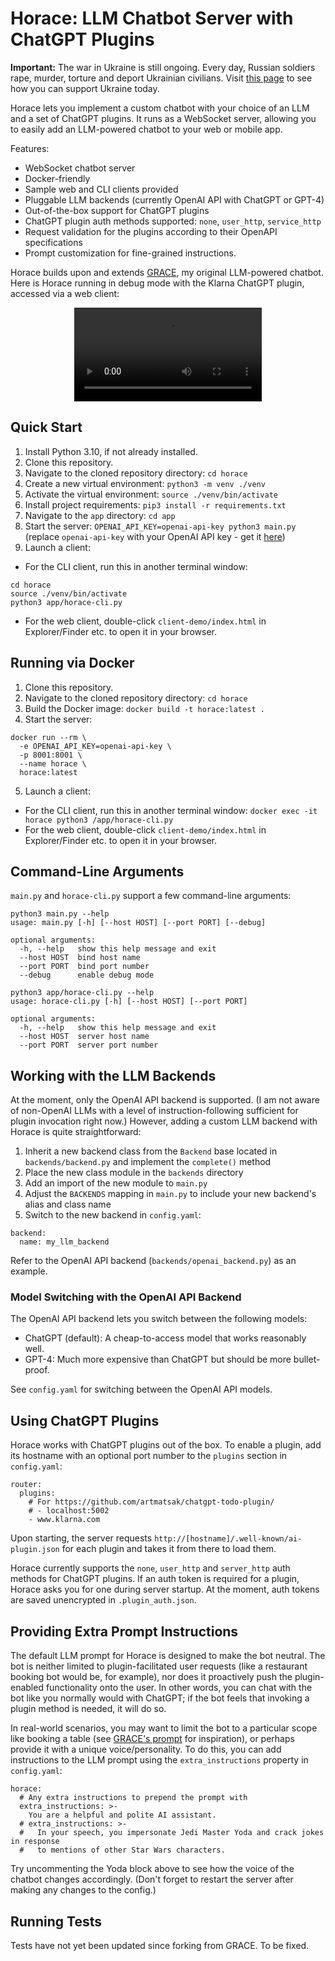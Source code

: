 # Horace: LLM Chatbot Server with ChatGPT Plugins

**Important:** The war in Ukraine is still ongoing. Every day, Russian soldiers rape, murder, torture and deport Ukrainian civilians. Visit [this page](https://war.ukraine.ua/support-ukraine/) to see how you can support Ukraine today.

Horace lets you implement a custom chatbot with your choice of an LLM and a set of ChatGPT plugins. It runs as a WebSocket server, allowing you to easily add an LLM-powered chatbot to your web or mobile app.

Features:

* WebSocket chatbot server
* Docker-friendly
* Sample web and CLI clients provided
* Pluggable LLM backends (currently OpenAI API with ChatGPT or GPT-4)
* Out-of-the-box support for ChatGPT plugins
* ChatGPT plugin auth methods supported: `none`, `user_http`, `service_http`
* Request validation for the plugins according to their OpenAPI specifications
* Prompt customization for fine-grained instructions.

Horace builds upon and extends [GRACE](https://github.com/artmatsak/grace), my original LLM-powered chatbot. Here is Horace running in debug mode with the Klarna ChatGPT plugin, accessed via a web client:

<div align="center">
  <video src="https://user-images.githubusercontent.com/5328078/230124595-203b4316-e5f8-4d6b-b0b8-b3d0d6609756.mp4" />
</div>

## Quick Start

1. Install Python 3.10, if not already installed.
2. Clone this repository.
3. Navigate to the cloned repository directory: `cd horace`
4. Create a new virtual environment: `python3 -m venv ./venv`
5. Activate the virtual environment: `source ./venv/bin/activate`
6. Install project requirements: `pip3 install -r requirements.txt`
7. Navigate to the `app` directory: `cd app`
8. Start the server: `OPENAI_API_KEY=openai-api-key python3 main.py` (replace `openai-api-key` with your OpenAI API key - get it [here](https://platform.openai.com/signup))
9. Launch a client:
  * For the CLI client, run this in another terminal window:
```
cd horace
source ./venv/bin/activate
python3 app/horace-cli.py
```
  * For the web client, double-click `client-demo/index.html` in Explorer/Finder etc. to open it in your browser.

## Running via Docker

1. Clone this repository.
2. Navigate to the cloned repository directory: `cd horace`
3. Build the Docker image: `docker build -t horace:latest .`
4. Start the server:
```
docker run --rm \
  -e OPENAI_API_KEY=openai-api-key \
  -p 8001:8001 \
  --name horace \
  horace:latest
```
5. Launch a client:
  * For the CLI client, run this in another terminal window: `docker exec -it horace python3 /app/horace-cli.py`
  * For the web client, double-click `client-demo/index.html` in Explorer/Finder etc. to open it in your browser.

## Command-Line Arguments

`main.py` and `horace-cli.py` support a few command-line arguments:

```
python3 main.py --help
usage: main.py [-h] [--host HOST] [--port PORT] [--debug]

optional arguments:
  -h, --help   show this help message and exit
  --host HOST  bind host name
  --port PORT  bind port number
  --debug      enable debug mode
```
```
python3 app/horace-cli.py --help
usage: horace-cli.py [-h] [--host HOST] [--port PORT]

optional arguments:
  -h, --help   show this help message and exit
  --host HOST  server host name
  --port PORT  server port number
```

## Working with the LLM Backends

At the moment, only the OpenAI API backend is supported. (I am not aware of non-OpenAI LLMs with a level of instruction-following sufficient for plugin invocation right now.) However, adding a custom LLM backend with Horace is quite straightforward:

1. Inherit a new backend class from the `Backend` base located in `backends/backend.py` and implement the `complete()` method
2. Place the new class module in the `backends` directory
3. Add an import of the new module to `main.py`
4. Adjust the `BACKENDS` mapping in `main.py` to include your new backend's alias and class name
5. Switch to the new backend in `config.yaml`:

```
backend:
  name: my_llm_backend
```

Refer to the OpenAI API backend (`backends/openai_backend.py`) as an example.

### Model Switching with the OpenAI API Backend

The OpenAI API backend lets you switch between the following models:

* ChatGPT (default): A cheap-to-access model that works reasonably well.
* GPT-4: Much more expensive than ChatGPT but should be more bullet-proof.

See `config.yaml` for switching between the OpenAI API models.

## Using ChatGPT Plugins

Horace works with ChatGPT plugins out of the box. To enable a plugin, add its hostname with an optional port number to the `plugins` section in `config.yaml`:

```
router:
  plugins:
    # For https://github.com/artmatsak/chatgpt-todo-plugin/
    # - localhost:5002
    - www.klarna.com
```

Upon starting, the server requests `http://[hostname]/.well-known/ai-plugin.json` for each plugin and takes it from there to load them.

Horace currently supports the `none`, `user_http` and `server_http` auth methods for ChatGPT plugins. If an auth token is required for a plugin, Horace asks you for one during server startup. At the moment, auth tokens are saved unencrypted in `.plugin_auth.json`.

## Providing Extra Prompt Instructions

The default LLM prompt for Horace is designed to make the bot neutral. The bot is neither limited to plugin-facilitated user requests (like a restaurant booking bot would be, for example), nor does it proactively push the plugin-enabled functionality onto the user. In other words, you can chat with the bot like you normally would with ChatGPT; if the bot feels that invoking a plugin method is needed, it will do so.

In real-world scenarios, you may want to limit the bot to a particular scope like booking a table (see [GRACE's prompt](https://github.com/artmatsak/grace/blob/master/grace_chatbot.py#L11) for inspiration), or perhaps provide it with a unique voice/personality. To do this, you can add instructions to the LLM prompt using the `extra_instructions` property in `config.yaml`:

```
horace:
  # Any extra instructions to prepend the prompt with
  extra_instructions: >-
    You are a helpful and polite AI assistant.
  # extra_instructions: >-
  #   In your speech, you impersonate Jedi Master Yoda and crack jokes in response
  #   to mentions of other Star Wars characters.
```

Try uncommenting the Yoda block above to see how the voice of the chatbot changes accordingly. (Don't forget to restart the server after making any changes to the config.)

## Running Tests

Tests have not yet been updated since forking from GRACE. To be fixed.
